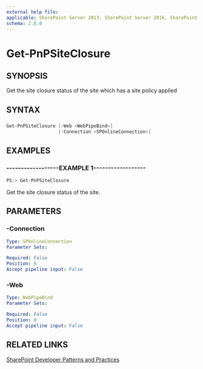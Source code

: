 ```yaml
---
external help file:
applicable: SharePoint Server 2013, SharePoint Server 2016, SharePoint Online
schema: 2.0.0
---
```

# Get-PnPSiteClosure

## SYNOPSIS
Get the site closure status of the site which has a site policy applied

## SYNTAX 

### 
```powershell
Get-PnPSiteClosure [-Web <WebPipeBind>]
                   [-Connection <SPOnlineConnection>]
```

## EXAMPLES

### ------------------EXAMPLE 1------------------
```powershell
PS:> Get-PnPSiteClosure
```

Get the site closure status of the site.

## PARAMETERS

### -Connection


```yaml
Type: SPOnlineConnection
Parameter Sets: 

Required: False
Position: 0
Accept pipeline input: False
```

### -Web


```yaml
Type: WebPipeBind
Parameter Sets: 

Required: False
Position: 0
Accept pipeline input: False
```

## RELATED LINKS

[SharePoint Developer Patterns and Practices](http://aka.ms/sppnp)